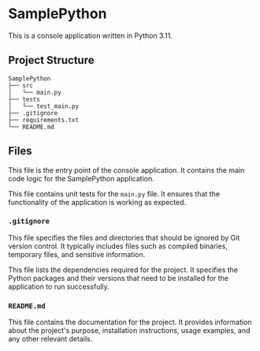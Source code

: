 # SamplePython

This is a console application written in Python 3.11.

## Project Structure

```
SamplePython
├── src
│   └── main.py
├── tests
│   └── test_main.py
├── .gitignore
├── requirements.txt
└── README.md
```

## Files

<!-- ### `src/main.py` -->

This file is the entry point of the console application. It contains the main code logic for the SamplePython application.

<!-- ### `tests/test_main.py` -->

This file contains unit tests for the `main.py` file. It ensures that the functionality of the application is working as expected.

### `.gitignore`

This file specifies the files and directories that should be ignored by Git version control. It typically includes files such as compiled binaries, temporary files, and sensitive information.

<!-- ### `requirements.txt` -->

This file lists the dependencies required for the project. It specifies the Python packages and their versions that need to be installed for the application to run successfully.

### `README.md`

This file contains the documentation for the project. It provides information about the project's purpose, installation instructions, usage examples, and any other relevant details.